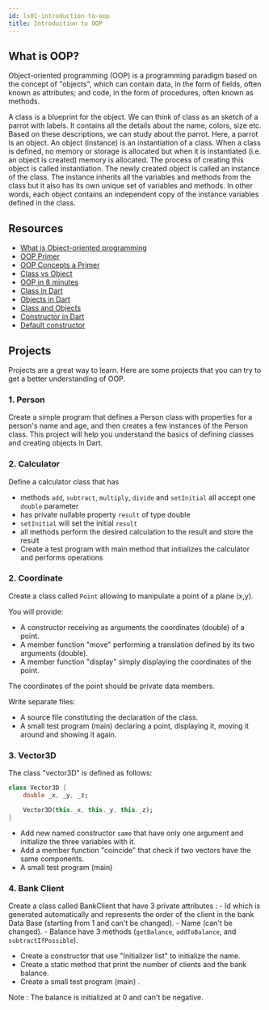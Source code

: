 ```yaml
---
id: ls01-introduction-to-oop
title: Introduction to OOP
---
```


## What is OOP?

Object-oriented programming (OOP) is a programming paradigm based on the concept of "objects", which can contain data, in the form of fields, often known as attributes; and code, in the form of procedures, often known as methods.

A class is a blueprint for the object. We can think of class as an sketch of a parrot with labels. It contains all the details about the name, colors, size etc. Based on these descriptions, we can study about the parrot. Here, a parrot is an object. An object (instance) is an instantiation of a class. When a class is defined, no memory or storage is allocated but when it is instantiated (i.e. an object is created) memory is allocated. The process of creating this object is called instantiation. The newly created object is called an instance of the class. The instance inherits all the variables and methods from the class but it also has its own unique set of variables and methods. In other words, each object contains an independent copy of the instance variables defined in the class.

## Resources

- [What is Object-oriented programming](https://www.educative.io/blog/object-oriented-programming)
- [OOP Primer](https://www.codeguru.com/visual-basic/an-oop-primer/)
- [OOP Concepts a Primer](https://www.cs.princeton.edu/courses/archive/spr96/cs333/java/tutorial/java/objects/index.html)
- [Class vs Object](https://www.youtube.com/watch?v=BM9tPve8T1o)
- [OOP in 8 minutes](https://www.youtube.com/watch?v=pTB0EiLXUC8)
- [Class in Dart](https://dart-tutorial.com/object-oriented-programming/class-in-dart/)
- [Objects in Dart](https://dart-tutorial.com/object-oriented-programming/object-in-dart/)
- [Class and Objects](https://dart-tutorial.com/object-oriented-programming/class-and-objects-in-dart/)
- [Constructor in Dart](https://dart-tutorial.com/object-oriented-programming/constructor-in-dart/)
- [Default constructor](https://dart-tutorial.com/object-oriented-programming/default-constructor-in-dart/)

## Projects

Projects are a great way to learn. Here are some projects that you can try to get a better understanding of OOP.

### 1. Person

Create a simple program that defines a Person class with properties for a person's name and age, and then creates a few instances of the Person class. This project will help you understand the basics of defining classes and creating objects in Dart.

### 2.  Calculator

Define a calculator class that has

- methods `add`, `subtract`, `multiply`, `divide` and `setInitial` all accept one `double` parameter
- has private nullable property `result` of type double
- `setInitial` will set the initial `result`
- all methods perform the desired calculation to the result and store the result
- Create a test program with main method that initializes the calculator and performs operations

### 2.  Coordinate

Create a class called `Point` allowing to manipulate a point of a plane (x,y).

You will provide:

- A constructor receiving as arguments the coordinates (double) of a point.
- A member function "move" performing a translation defined by its two arguments (double).
- A member function "display" simply displaying the coordinates of the point.

The coordinates of the point should be private data members.

Write separate files:
- A source file constituting the declaration of the class.
- A small test program (main) declaring a point, displaying it, moving it around and showing it again.

### 3.  Vector3D

The class "vector3D" is defined as follows:

```dart
class Vector3D {
    double _x, _y, _z;

    Vector3D(this._x, this._y, this._z);
}
```

- Add new named constructor `same` that have only one argument and initialize the three variables with it.
- Add a member function "coincide" that check if two vectors have the same components.
- A small test program (main)

### 4. Bank Client

Create a class called BankClient that have 3 private attributes : - Id which is generated automatically and represents the order of the client in the bank Data Base (starting from 1 and can't be changed). - Name (can't be changed). - Balance have 3 methods (`getBalance`, `addToBalance`, and `subtractIfPossible`).

- Create a constructor that use "Initializer list" to initialize the name.
- Create a static method that print the number of clients and the bank balance.
- Create a small test program (main) .

Note : The balance is initialized at 0 and can't be negative.
